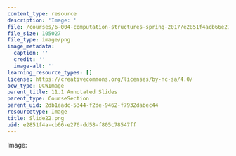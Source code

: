 ```yaml
---
content_type: resource
description: 'Image: '
file: /courses/6-004-computation-structures-spring-2017/e2851f4acb66e276dd58f805c78547ff_Slide22.png
file_size: 105027
file_type: image/png
image_metadata:
  caption: ''
  credit: ''
  image-alt: ''
learning_resource_types: []
license: https://creativecommons.org/licenses/by-nc-sa/4.0/
ocw_type: OCWImage
parent_title: 11.1 Annotated Slides
parent_type: CourseSection
parent_uid: 2db1eadc-5344-f2de-9462-f7932dabec44
resourcetype: Image
title: Slide22.png
uid: e2851f4a-cb66-e276-dd58-f805c78547ff
---
```

Image: 